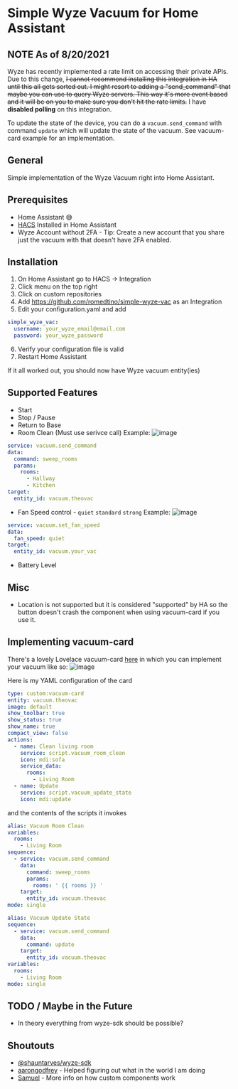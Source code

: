 # Simple Wyze Vacuum for Home Assistant

## NOTE As of 8/20/2021 

Wyze has recently implemented a rate limit on accessing their private APIs. Due to this change, ~~I cannot recommend installing this integration in HA until this all gets sorted out. I might resort to adding a "send_command" that maybe you can use to query Wyze servers. This way it's more event based and it will be on you to make sure you don't hit the rate limits.~~ I have **disabled polling** on this integration.

To update the state of the device, you can do a `vacuum.send_command` with command `update` which will update the state of the vacuum. See vacuum-card example for an implementation.

## General

Simple implementation of the Wyze Vacuum right into Home Assistant. 

## Prerequisites
- Home Assistant 😅
- [HACS](https://hacs.xyz/) Installed in Home Assistant
- Wyze Account without 2FA - Tip: Create a new account that you share just the vacuum with that doesn't have 2FA enabled.

## Installation
1. On Home Assistant go to HACS -> Integration
2. Click menu on the top right
3. Click on custom repositories
4. Add https://github.com/romedtino/simple-wyze-vac as an Integration
5. Edit your configuration.yaml and add
```yaml
simple_wyze_vac:
  username: your_wyze_email@email.com
  password: your_wyze_password
```
6. Verify your configuration file is valid
7. Restart Home Assistant

If it all worked out, you should now have Wyze vacuum entity(ies)

## Supported Features
- Start
- Stop / Pause
- Return to Base
- Room Clean (Must use serivce call) Example: ![image](https://user-images.githubusercontent.com/18567128/127786476-ec3dbfcd-66f4-40e6-bfe5-fda0edad191d.png)

```yaml
service: vacuum.send_command
data:
  command: sweep_rooms
  params:
    rooms:
      - Hallway
      - Kitchen
target:
  entity_id: vacuum.theovac
```

- Fan Speed control - `quiet` `standard` `strong` Example: ![image](https://user-images.githubusercontent.com/18567128/128625430-29f77538-b638-481e-8221-0e10ff8618a9.png)

```yaml
service: vacuum.set_fan_speed
data:
  fan_speed: quiet
target:
  entity_id: vacuum.your_vac
```
- Battery Level

## Misc
- Location is not supported but it is considered "supported" by HA so the button doesn't crash the component when using vacuum-card if you use it.

## Implementing vacuum-card
There's a lovely Lovelace vacuum-card [here](https://github.com/denysdovhan/vacuum-card) in which you can implement your vacuum like so:
![image](https://user-images.githubusercontent.com/18567128/134234543-545b1b1d-ab08-4c0d-98e3-8b96356d68d1.png)

Here is my YAML configuration of the card

```yaml
type: custom:vacuum-card
entity: vacuum.theovac
image: default
show_toolbar: true
show_status: true
show_name: true
compact_view: false
actions:
  - name: Clean living room
    service: script.vacuum_room_clean
    icon: mdi:sofa
    service_data:
      rooms:
        - Living Room
  - name: Update
    service: script.vacuum_update_state
    icon: mdi:update

```
and the contents of the scripts it invokes
```yaml
alias: Vacuum Room Clean
variables:
  rooms:
    - Living Room
sequence:
  - service: vacuum.send_command
    data:
      command: sweep_rooms
      params:
        rooms: ' {{ rooms }} '
    target:
      entity_id: vacuum.theovac
mode: single

```
```yaml
alias: Vacuum Update State
sequence:
  - service: vacuum.send_command
    data:
      command: update
    target:
      entity_id: vacuum.theovac
variables:
  rooms:
    - Living Room
mode: single
```



## TODO / Maybe in the Future
- In theory everything from wyze-sdk should be possible?

## Shoutouts
- [@shauntarves/wyze-sdk](https://github.com/shauntarves/wyze-sdk)
- [aarongodfrey](https://aarongodfrey.dev/home%20automation/building_a_home_assistant_custom_component_part_1/) - Helped figuring out what in the world I am doing
- [Samuel](https://blog.thestaticturtle.fr/creating-a-custom-component-for-homeassistant/) - More info on how custom components work
